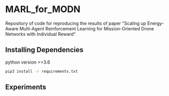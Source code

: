 # MARL_for_MODN
Repository of code for reproducing the results of paper "Scaling up Energy-Aware Multi-Agent Reinforcement Learning for Mission-Oriented Drone Networks with Individual Reward"

## Installing Dependencies
  python version >=3.6
   ```bash
   pip3 install -r requirements.txt
   ```

## Experiments
